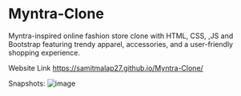 # Myntra-Clone
Myntra-inspired online fashion store clone with HTML, CSS, ,JS and Bootstrap featuring trendy apparel, accessories, and a user-friendly shopping experience.

Website Link
https://samitmalap27.github.io/Myntra-Clone/

Snapshots:
![image](https://github.com/SamitMalap27/Myntra-Clone/assets/121955319/dbd54825-2279-4dcd-9d9d-e7d6b36f7a4a)
